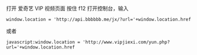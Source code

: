 # 


打开 爱奇艺 VIP 视频页面
按住 f12 打开控制台，输入
```
window.location = 'http://api.bbbbbb.me/jx/?url='+window.location.href 
```

或者

```
javascript:window.location = 'http://www.vipjiexi.com/yun.php?url='+window.location.href
```
